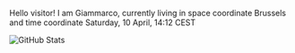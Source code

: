 Hello visitor! I am Giammarco, currently living in space coordinate Brussels and time coordinate Saturday, 10 April, 14:12 CEST

![GitHub Stats](https://github-readme-stats.vercel.app/api?username=grcasanova)
